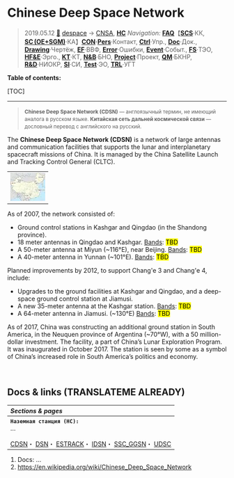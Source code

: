# Chinese Deep Space Network
> 2019.05.12 [🚀](../../index/index.md) [despace](index.md) → [CNSA](contact/cnsa.md), **[НС](scs.md)**
> *Navigation:*
> **[FAQ](faq.md)**【**[SCS](scs.md)**·КК, **[SC (OE+SGM)](sc.md)**·КА】**[CON](contact.md)·[Pers](person.md)**·Контакт, **[Ctrl](control.md)**·Упр., **[Doc](doc.md)**·Док., **[Drawing](drawing.md)**·Чертёж, **[EF](ef.md)**·ВВФ, **[Error](error.md)**·Ошибки, **[Event](event.md)**·Событ., **[FS](fs.md)**·ТЭО, **[HF&E](hfe.md)**·Эрго., **[KT](kt.md)**·КТ, **[N&B](nnb.md)**·БНО, **[Project](project.md)**·Проект, **[QM](qm.md)**·БКНР, **[R&D](rnd.md)**·НИОКР, **[SI](si.md)**·СИ, **[Test](test.md)**·ЭО, **[TRL](trl.md)**·УГТ

**Table of contents:**

[TOC]

---

> <small>**Chinese Deep Space Network (CDSN)** — англоязычный термин, не имеющий аналога в русском языке. **Китайская сеть дальней космической связи** — дословный перевод с английского на русский.</small>

The **Chinese Deep Space Network (CDSN)** is a network of large antennas and communication facilities that supports the lunar and interplanetary spacecraft missions of China. It is managed by the China Satellite Launch and Tracking Control General (CLTC).

| |
|:-|
|[![](f/gs/cdsn_pic1_thumb.webp)](f/gs/cdsn_pic1.webp)|

As of 2007, the network consisted of:

   - Ground control stations in Kashgar and Qingdao (in the Shandong province).
   - 18 meter antennas in Qingdao and Kashgar. [Bands](comms.md): <mark>TBD</mark>
   - A 50-meter antenna at Miyun (~116°E), near Beijing. [Bands](comms.md): <mark>TBD</mark>
   - A 40-meter antenna in Yunnan (~101°E). [Bands](comms.md): <mark>TBD</mark>

Planned improvements by 2012, to support Chang'e 3 and Chang'e 4, include:

   - Upgrades to the ground facilities at Kashgar and Qingdao, and a deep-space ground control station at Jiamusi.
   - A new 35-meter antenna at the Kashgar station. [Bands](comms.md): <mark>TBD</mark>
   - A 64-meter antenna in Jiamusi. (~130°E) [Bands](comms.md): <mark>TBD</mark>

As of 2017, China was constructing an additional ground station in South America, in the Neuquen province of Argentina (~70°W), with a 50 million-dollar investment. The facility, a part of China’s Lunar Exploration Program. It was inaugurated in October 2017. The station is seen by some as a symbol of China’s increased role in South America’s politics and economy.



<p style="page-break-after:always"> </p>

## Docs & links (TRANSLATEME ALREADY)
|*Sections & pages*|
|:-|
|**`Наземная станция (НС):`**<br> … <br><br> [CDSN](cdsn.md)・ [DSN](dsn.md)・ [ESTRACK](estrack.md)・ [IDSN](idsn.md)・ [SSC_GGSN](ssc_ggsn.md)・ [UDSC](udsc.md)|

   1. Docs: …
   1. <https://en.wikipedia.org/wiki/Chinese_Deep_Space_Network>

